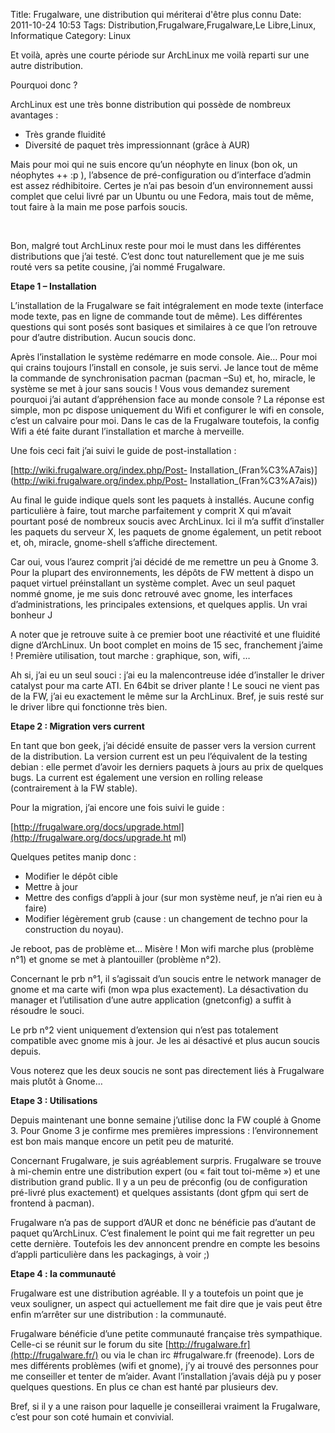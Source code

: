 Title: Frugalware, une distribution qui mériterai d'être plus connu
Date: 2011-10-24 10:53
Tags:  Distribution,Frugalware,Frugalware,Le Libre,Linux, Informatique
Category: Linux

Et voilà, après une courte période sur ArchLinux me voilà reparti sur une
autre distribution.

Pourquoi donc ?

ArchLinux est une très bonne distribution qui possède de nombreux avantages :



*    Très grande fluidité
*    Diversité de paquet très impressionnant (grâce à AUR)

Mais pour moi qui ne suis encore qu’un néophyte en linux (bon ok, un
néophytes ++ :p ), l’absence de pré-configuration ou d’interface d’admin
est assez rédhibitoire. Certes je n’ai pas besoin d’un environnement aussi
complet que celui livré par un Ubuntu ou une Fedora, mais tout de même, tout
faire à la main me pose parfois soucis.

 

Bon, malgré tout ArchLinux reste pour moi le must dans les différentes
distributions que j’ai testé. C’est donc tout naturellement que je me suis
routé vers sa petite cousine, j’ai nommé Frugalware.

 **Etape 1 – Installation**

L’installation de la Frugalware se fait intégralement en mode texte
(interface mode texte, pas en ligne de commande tout de même). Les différentes
questions qui sont posés sont basiques et similaires à ce que l’on retrouve
pour d’autre distribution. Aucun soucis donc.

Après l’installation le système redémarre en mode console. Aie… Pour moi
qui crains toujours l’install en console, je suis servi. Je lance tout de
même la commande de synchronisation pacman (pacman –Su) et, ho, miracle, le
système se met à jour sans soucis ! Vous vous demandez surement pourquoi
j’ai autant d’appréhension face au monde console ? La réponse est simple,
mon pc dispose uniquement du Wifi et configurer le wifi en console, c’est un
calvaire pour moi. Dans le cas de la Frugalware toutefois, la config Wifi a
été faite durant l’installation et marche à merveille.

Une fois ceci fait j’ai suivi le guide de post-installation :

 [http://wiki.frugalware.org/index.php/Post-
Installation_(Fran%C3%A7ais)](http://wiki.frugalware.org/index.php/Post-
Installation_(Fran%C3%A7ais))

Au final le guide indique quels sont les paquets à installés. Aucune config
particulière à faire, tout marche parfaitement y comprit X qui m’avait
pourtant posé de nombreux soucis avec ArchLinux. Ici il m’a suffit
d’installer les paquets du serveur X, les paquets de gnome également, un
petit reboot et, oh, miracle, gnome-shell s’affiche directement.

Car oui, vous l’aurez comprit j’ai décidé de me remettre un peu à Gnome
3. Pour la plupart des environnements, les dépôts de FW mettent à dispo un
paquet virtuel préinstallant un système complet. Avec un seul paquet nommé
gnome, je me suis donc retrouvé avec gnome, les interfaces d’administrations,
les principales extensions, et quelques applis. Un vrai bonheur J

A noter que je retrouve suite à ce premier boot une réactivité et une
fluidité digne d’ArchLinux. Un boot complet en moins de 15 sec, franchement
j’aime ! Première utilisation, tout marche : graphique, son, wifi, …

Ah si, j’ai eu un seul souci : j’ai eu la malencontreuse idée d’installer
le driver catalyst pour ma carte ATI. En 64bit se driver plante ! Le souci ne
vient pas de la FW, j’ai eu exactement le même sur la ArchLinux. Bref, je
suis resté sur le driver libre qui fonctionne très bien.

 **Etape 2 : Migration vers current**

En tant que bon geek, j’ai décidé ensuite de passer vers la version current
de la distribution. La version current est un peu l’équivalent de la testing
debian : elle permet d’avoir les derniers paquets à jours au prix de quelques
bugs. La current est également une version en rolling release (contrairement à
la FW stable).

Pour la migration, j’ai encore une fois suivi le guide :

 [http://frugalware.org/docs/upgrade.html](http://frugalware.org/docs/upgrade.ht
ml)

Quelques petites manip donc :



*    Modifier le dépôt cible
*    Mettre à jour
*    Mettre des configs d’appli à jour (sur mon système neuf, je n’ai rien eu
à faire)
*    Modifier légèrement grub (cause : un changement de techno pour la construction
du noyau).

Je reboot, pas de problème et… Misère ! Mon wifi marche plus (problème
n°1) et gnome se met à plantouiller (problème n°2).

Concernant le prb n°1, il s’agissait d’un soucis entre le network manager
de gnome et ma carte wifi (mon wpa plus exactement). La désactivation du
manager et l’utilisation d’une autre application (gnetconfig) a suffit à
résoudre le souci.

Le prb n°2 vient uniquement d’extension qui n’est pas totalement compatible
avec gnome mis à jour. Je les ai désactivé et plus aucun soucis depuis.

Vous noterez que les deux soucis ne sont pas directement liés à Frugalware
mais plutôt à Gnome…

 **Etape 3 : Utilisations**

Depuis maintenant une bonne semaine j’utilise donc la FW couplé à Gnome 3.
Pour Gnome 3 je confirme mes premières impressions : l’environnement est bon
mais manque encore un petit peu de maturité.

Concernant Frugalware, je suis agréablement surpris. Frugalware se trouve à
mi-chemin entre une distribution expert (ou « fait tout toi-même ») et une
distribution grand public. Il y a un peu de préconfig (ou de configuration
pré-livré plus exactement) et quelques assistants (dont gfpm qui sert de
frontend à pacman).

Frugalware n’a pas de support d’AUR et donc ne bénéficie pas d’autant de
paquet qu’ArchLinux. C’est finalement le point qui me fait regretter un peu
cette dernière. Toutefois les dev annoncent prendre en compte les besoins
d’appli particulière dans les packagings, à voir ;)

 **Etape 4 : la communauté**

Frugalware est une distribution agréable. Il y a toutefois un point que je veux
souligner, un aspect qui actuellement me fait dire que je vais peut être enfin
m’arrêter sur une distribution : la communauté.

Frugalware bénéficie d’une petite communauté française très sympathique.
Celle-ci se réunit sur le forum du site
[http://frugalware.fr](http://frugalware.fr/) ou via le chan irc #frugalware.fr
(freenode). Lors de mes différents problèmes (wifi et gnome), j’y ai trouvé
des personnes pour me conseiller et tenter de m’aider. Avant l’installation
j’avais déjà pu y poser quelques questions. En plus ce chan est hanté par
plusieurs dev.

Bref, si il y a une raison pour laquelle je conseillerai vraiment la Frugalware,
c’est pour son coté humain et convivial.

 


